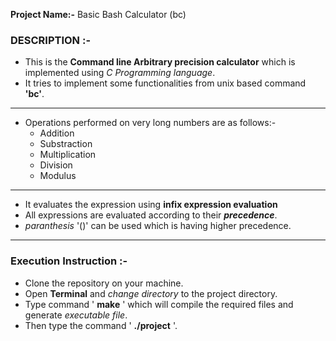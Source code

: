 **Project Name:-** Basic Bash Calculator (bc)

### DESCRIPTION :-  

  * This is the **Command line Arbitrary precision calculator** which is implemented using _C Programming language_.
  * It tries to implement some functionalities from unix based command **'bc'**.
  ---
  * Operations performed on very long numbers are as follows:-
    * Addition
    * Substraction
    * Multiplication
    * Division
    * Modulus  
  ---
  * It evaluates the expression using **infix expression evaluation**
  * All expressions are evaluated according to their **_precedence_**.
  * _paranthesis_ '()' can be used which is having higher precedence.  
  
  ---
  
### Execution Instruction :-  

 * Clone the repository on your machine.
 * Open **Terminal** and _change directory_ to the project directory.  
 * Type command ' **make** ' which will compile the required files and generate _executable file_.  
 * Then type the command ' **./project** '. 
